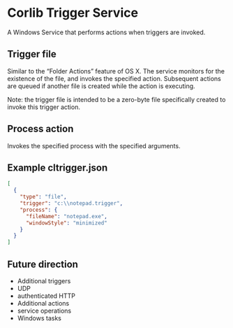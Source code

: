 # Corlib Trigger Service
A Windows Service that performs actions when triggers are invoked.

## Trigger file
Similar to the “Folder Actions” feature of OS X. The service monitors for the existence of the file, and invokes the specified action. Subsequent actions are queued if another file is created while the action is executing.

Note: the trigger file is intended to be a zero-byte file specifically created to invoke this trigger action.

## Process action
Invokes the specified process with the specified arguments.

## Example cltrigger.json
```JSON
[
  {
    "type": "file",
    "trigger": "c:\\notepad.trigger",
    "process": {
      "fileName": "notepad.exe",
      "windowStyle": "minimized"
    }
  }
]
```

## Future direction
- Additional triggers
- 	UDP
- 	authenticated HTTP
- Additional actions
-	service operations
-	Windows tasks